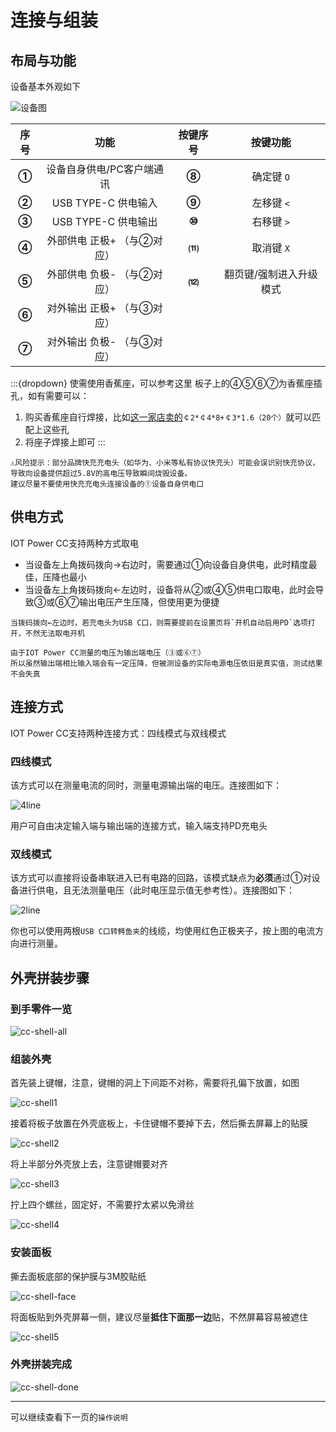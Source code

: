 # 连接与组装

## 布局与功能

设备基本外观如下

![设备图](img/font.jpg)

|序号|功能|按键序号|按键功能|
|:-:|:-:|:-:|:-:|
|**①**|设备自身供电/PC客户端通讯|**⑧**|确定键 `O`|
|**②**|USB TYPE-C 供电输入|**⑨**|左移键 `<`|
|**③**|USB TYPE-C 供电输出|**⑩**|右移键 `>`|
|**④**|外部供电 正极+ （与②对应）|**⑾**|取消键 `X`|
|**⑤**|外部供电 负极- （与②对应）|**⑿**|翻页键/强制进入升级模式|
|**⑥**|对外输出 正极+ （与③对应）||
|**⑦**|对外输出 负极- （与③对应）||

:::{dropdown} 使需使用香蕉座，可以参考这里
板子上的④⑤⑥⑦为香蕉座插孔，如有需要可以：

1. 购买香蕉座自行焊接，比如[这一家店卖的](https://item.taobao.com/item.htm?id=680807959486)`￠2*￠4*8+￠3*1.6（20个）`就可以匹配上这些孔
2. 将座子焊接上即可
:::

```{warning}
⚠风险提示：部分品牌快充充电头（如华为、小米等私有协议快充头）可能会误识别快充协议，导致向设备提供超过5.8V的高电压导致瞬间烧毁设备。  
建议尽量不要使用快充充电头连接设备的①设备自身供电口
```

## 供电方式

IOT Power CC支持两种方式取电

- 当设备左上角拨码拨向→右边时，需要通过①向设备自身供电，此时精度最佳，压降也最小
- 当设备左上角拨码拨向←左边时，设备将从②或④⑤供电口取电，此时会导致③或⑥⑦输出电压产生压降，但使用更为便捷

```{warning}
当拨码拨向←左边时，若充电头为USB C口，则需要提前在设置页将`开机自动启用PD`选项打开，不然无法取电开机
```

```{note}
由于IOT Power CC测量的电压为输出端电压（③或⑥⑦）  
所以虽然输出端相比输入端会有一定压降，但被测设备的实际电源电压依旧是真实值，测试结果不会失真
```

## 连接方式

IOT Power CC支持两种连接方式：四线模式与双线模式

### 四线模式

该方式可以在测量电流的同时，测量电源输出端的电压。连接图如下：

![4line](img/4line.png)

用户可自由决定输入端与输出端的连接方式，输入端支持PD充电头

### 双线模式

该方式可以直接将设备串联进入已有电路的回路，该模式缺点为**必须**通过①对设备进行供电，且无法测量电压（此时电压显示值无参考性）。连接图如下：

![2line](img/2line.png)

你也可以使用两根`USB C口转鳄鱼夹`的线缆，均使用红色正极夹子，按上图的电流方向进行测量。

## 外壳拼装步骤

### 到手零件一览

![cc-shell-all](img/cc-shell-all.png)

### 组装外壳

首先装上键帽，注意，键帽的洞上下间距不对称，需要将孔偏下放置，如图

![cc-shell1](img/cc-shell1.png)

接着将板子放置在外壳底板上，卡住键帽不要掉下去，然后撕去屏幕上的贴膜

![cc-shell2](img/cc-shell2.jpg)

将上半部分外壳放上去，注意键帽要对齐

![cc-shell3](img/cc-shell3.jpg)

拧上四个螺丝，固定好，不需要拧太紧以免滑丝

![cc-shell4](img/cc-shell4.jpg)

### 安装面板

撕去面板底部的保护膜与3M胶贴纸

![cc-shell-face](img/cc-shell-face.jpg)

将面板贴到外壳屏幕一侧，建议尽量**抵住下面那一边**贴，不然屏幕容易被遮住

![cc-shell5](img/cc-shell5.jpg)

### 外壳拼装完成

![cc-shell-done](img/cc-shell-done.jpg)

---

可以继续查看下一页的`操作说明`
